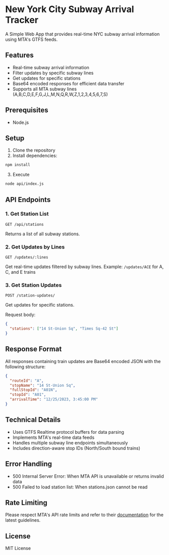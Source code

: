 # New York City Subway Arrival Tracker

A Simple Web App that provides real-time NYC subway arrival information using MTA's GTFS feeds.

## Features

- Real-time subway arrival information
- Filter updates by specific subway lines
- Get updates for specific stations
- Base64 encoded responses for efficient data transfer
- Supports all MTA subway lines (A,B,C,D,E,F,G,J,L,M,N,Q,R,W,Z,1,2,3,4,5,6,7,S)

## Prerequisites

- Node.js

## Setup

1. Clone the repository
2. Install dependencies:

```bash
npm install
```

3. Execute

```bash
node api/index.js
```

## API Endpoints

### 1. Get Station List

```
GET /api/stations
```

Returns a list of all subway stations.

### 2. Get Updates by Lines

```
GET /updates/:lines
```

Get real-time updates filtered by subway lines.
Example: `/updates/ACE` for A, C, and E trains

### 3. Get Station Updates

```
POST /station-updates/
```

Get updates for specific stations.

Request body:

```json
{
  "stations": ["14 St-Union Sq", "Times Sq-42 St"]
}
```

## Response Format

All responses containing train updates are Base64 encoded JSON with the following structure:

```json
{
  "routeId": "A",
  "stopName": "14 St-Union Sq",
  "fullStopId": "A01N",
  "stopId": "A01",
  "arrivalTime": "12/25/2023, 3:45:00 PM"
}
```

## Technical Details

- Uses GTFS Realtime protocol buffers for data parsing
- Implements MTA's real-time data feeds
- Handles multiple subway line endpoints simultaneously
- Includes direction-aware stop IDs (North/South bound trains)

## Error Handling

- 500 Internal Server Error: When MTA API is unavailable or returns invalid data
- 500 Failed to load station list: When stations.json cannot be read

## Rate Limiting

Please respect MTA's API rate limits and refer to their [documentation](https://api.mta.info/) for the latest guidelines.

## License

MIT License
